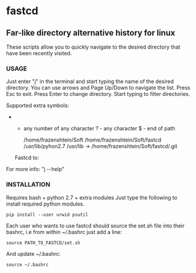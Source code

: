 fastcd
======

## Far-like directory alternative history for linux

These scripts allow you to quickly navigate to the desired directory
that have been recently visited.

### USAGE

Just enter "j" in the terminal and start typing the name of the desired directory.
You can use arrows and Page Up/Down to navigate the list.
Press Esc to exit.
Press Enter to change directory.
Start typing to filter directories.

Supported extra symbols:
  * - any number of any character
  ? - any character
  $ - end of path

        /home/frazenshtein/Soft
        /home/frazenshtein/Soft/fastcd
        /usr/lib/pyhon2.7
        /usr/lib
    ->  /home/frazenshtein/Soft/fastcd/.git

    Fastcd to:

For more info: "j --help"

### INSTALLATION

Requires bash + python 2.7 + extra modules
Just type the following to install required python modules.

    pip install --user urwid psutil

Each user who wants to use fastcd should source the
set.sh file into their bashrc, i.e from within ~/.bashrc just add
a line:

    source PATH_TO_FASTCD/set.sh

And update ~/.bashrc:

    source ~/.bashrc